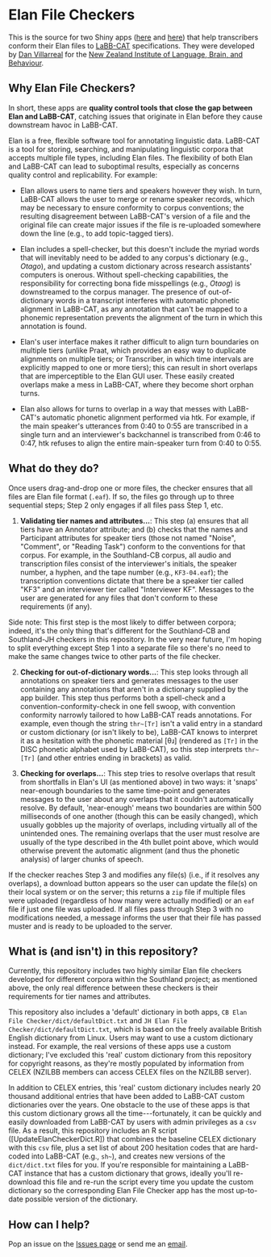 # Elan File Checkers

This is the source for two Shiny apps ([here](https://djvill.shinyapps.io/SouthlandElanFileChecker/ "Southland-CB Elan File Checker") and [here](https://djvill.shinyapps.io/SouthlandJHElanFileChecker/ "Southland-JH Elan File Checker")) that help transcribers conform their Elan files to [LaBB-CAT](https://labbcat.canterbury.ac.nz/system/) specifications. They were developed by [Dan Villarreal](https://canterbury-nz.academia.edu/DanVillarreal) for the [New Zealand Institute of Language, Brain, and Behaviour](https://www.canterbury.ac.nz/nzilbb/).

## Why Elan File Checkers?

In short, these apps are **quality control tools that close the gap between Elan and LaBB-CAT**, catching issues that originate in Elan before they cause downstream havoc in LaBB-CAT.

Elan is a free, flexible software tool for annotating linguistic data. LaBB-CAT is a tool for storing, searching, and manipulating linguistic corpora that accepts multiple file types, including Elan files. The flexibility of both Elan and LaBB-CAT can lead to suboptimal results, especially as concerns quality control and replicability. For example:

* Elan allows users to name tiers and speakers however they wish. In turn, LaBB-CAT allows the user to merge or rename speaker records, which may be necessary to ensure conformity to corpus conventions; the resulting disagreement between LaBB-CAT's version of a file and the original file can create major issues if the file is re-uploaded somewhere down the line (e.g., to add topic-tagged tiers).

* Elan includes a spell-checker, but this doesn't include the myriad words that will inevitably need to be added to any corpus's dictionary (e.g., *Otago*), and updating a custom dictionary across research assistants' computers is onerous. Without spell-checking capabilities, the responsibility for correcting bona fide misspellings (e.g., *Otaog*) is downstreamed to the corpus manager. The presence of out-of-dictionary words in a transcript interferes with automatic phonetic alignment in LaBB-CAT, as any annotation that can't be mapped to a phonemic representation prevents the alignment of the turn in which this annotation is found.

* Elan's user interface makes it rather difficult to align turn boundaries on multiple tiers (unlike Praat, which provides an easy way to duplicate alignments on multiple tiers; or Transcriber, in which time intervals are explicitly mapped to one or more tiers); this can result in short overlaps that are imperceptible to the Elan GUI user. These easily created overlaps make a mess in LaBB-CAT, where they become short orphan turns.

* Elan also allows for turns to overlap in a way that messes with LaBB-CAT's automatic phonetic alignment performed via htk. For example, if the main speaker's utterances from 0:40 to 0:55 are transcribed in a single turn and an interviewer's backchannel is transcribed from 0:46 to 0:47, htk refuses to align the entire main-speaker turn from 0:40 to 0:55.

## What do they do?

Once users drag-and-drop one or more files, the checker ensures that all files are Elan file format (`.eaf`). If so, the files go through up to three sequential steps; Step 2 only engages if all files pass Step 1, etc.

1. **Validating tier names and attributes...**: This step (a) ensures that all tiers have an Annotator attribute; and (b) checks that the names and Participant attributes for speaker tiers (those not named "Noise", "Comment", or "Reading Task") conform to the conventions for that corpus. For example, in the Southland-CB corpus, all audio and transcription files consist of the interviewer's initials, the speaker number, a hyphen, and the tape number (e.g., `KF3-04.eaf`); the transcription conventions dictate that there be a speaker tier called "KF3" and an interviewer tier called "Interviewer KF". Messages to the user are generated for any files that don't conform to these requirements (if any).

Side note: This first step is the most likely to differ between corpora; indeed, it's the only thing that's different for the Southland-CB and Southland-JH checkers in this repository. In the very near future, I'm hoping to split everything except Step 1 into a separate file so there's no need to make the same changes twice to other parts of the file checker.

2. **Checking for out-of-dictionary words...**: This step looks through all annotations on speaker tiers and generates messages to the user containing any annotations that aren't in a dictionary supplied by the app builder. This step thus performs both a spell-check and a convention-conformity-check in one fell swoop, with convention conformity narrowly tailored to how LaBB-CAT reads annotations. For example, even though the string `thr~[Tr]` isn't a valid entry in a standard or custom dictionary (or isn't likely to be), LaBB-CAT knows to interpret it as a hesitation with the phonetic material \[θɹ\] (rendered as `[Tr]` in the DISC phonetic alphabet used by LaBB-CAT), so this step interprets `thr~[Tr]` (and other entries ending in brackets) as valid.

3. **Checking for overlaps...**: This step tries to resolve overlaps that result from shortfalls in Elan's UI (as mentioned above) in two ways: it 'snaps' near-enough boundaries to the same time-point and generates messages to the user about any overlaps that it couldn't automatically resolve. By default, 'near-enough' means two boundaries are within 500 milliseconds of one another (though this can be easily changed), which usually gobbles up the majority of overlaps, including virtually all of the unintended ones. The remaining overlaps that the user must resolve are usually of the type described in the 4th bullet point above, which would otherwise prevent the automatic alignment (and thus the phonetic analysis) of larger chunks of speech.

If the checker reaches Step 3 and modifies any file(s) (i.e., if it resolves any overlaps), a download button appears so the user can update the file(s) on their local system or on the server; this returns a `zip` file if multiple files were uploaded (regardless of how many were actually modified) or an `eaf` file if just one file was uploaded. If all files pass through Step 3 with no modifications needed, a message informs the user that their file has passed muster and is ready to be uploaded to the server.

## What is (and isn't) in this repository?

Currently, this repository includes two highly similar Elan file checkers developed for different corpora within the Southland project; as mentioned above, the only real difference between these checkers is their requirements for tier names and attributes.

This repository also includes a 'default' dictionary in both apps, `CB Elan File Checker/dict/defaultDict.txt` and `JH Elan File Checker/dict/defaultDict.txt`, which is based on the freely available British English dictionary from Linux. Users may want to use a custom dictionary instead. For example, the real versions of these apps use a custom dictionary; I've excluded this 'real' custom dictionary from this repository for copyright reasons, as they're mostly populated by information from CELEX (NZILBB members can access CELEX files on the NZILBB server). 

In addition to CELEX entries, this 'real' custom dictionary includes nearly 20 thousand additional entries that have been added to LaBB-CAT custom dictionaries over the years. One obstacle to the use of these apps is that this custom dictionary grows all the time---fortunately, it can be quickly and easily downloaded from LaBB-CAT by users with admin privileges as a `csv` file. As a result, this repository includes an R script ([UpdateElanCheckerDict.R]) that combines the baseline CELEX dictionary with this `csv` file, plus a set list of about 200 hesitation codes that are hard-coded into LaBB-CAT (e.g., `sh~`), and creates new versions of the `dict/dict.txt` files for you. If you're responsible for maintaining a LaBB-CAT instance that has a custom dictionary that grows, ideally you'll re-download this file and re-run the script every time you update the custom dictionary so the corresponding Elan File Checker app has the most up-to-date possible version of the dictionary.

## How can I help?

Pop an issue on the [Issues page](https://github.com/djvill/elan-file-checkers/issues) or send me an [email](mailto:djvill@ucdavis.edu?subject=GitHub%3A%20Elan%20File%20Checker).

